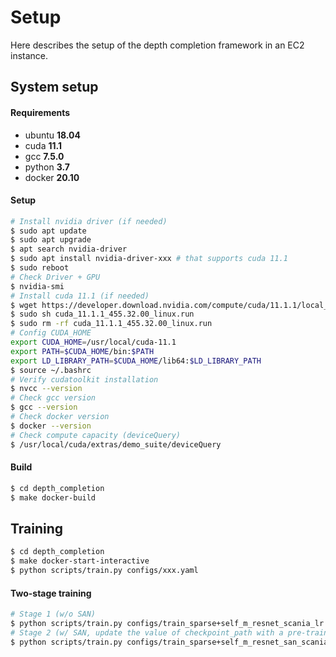 # Setup

Here describes the setup of the depth completion framework in an EC2 instance.

## System setup

#### Requirements

* ubuntu __18.04__
* cuda __11.1__
* gcc __7.5.0__
* python __3.7__
* docker __20.10__

#### Setup

```bash
# Install nvidia driver (if needed)
$ sudo apt update
$ sudo apt upgrade
$ apt search nvidia-driver
$ sudo apt install nvidia-driver-xxx # that supports cuda 11.1
$ sudo reboot
# Check Driver + GPU
$ nvidia-smi
# Install cuda 11.1 (if needed)
$ wget https://developer.download.nvidia.com/compute/cuda/11.1.1/local_installers/cuda_11.1.1_455.32.00_linux.run
$ sudo sh cuda_11.1.1_455.32.00_linux.run
$ sudo rm -rf cuda_11.1.1_455.32.00_linux.run
# Config CUDA_HOME
export CUDA_HOME=/usr/local/cuda-11.1
export PATH=$CUDA_HOME/bin:$PATH
export LD_LIBRARY_PATH=$CUDA_HOME/lib64:$LD_LIBRARY_PATH
$ source ~/.bashrc
# Verify cudatoolkit installation
$ nvcc --version
# Check gcc version
$ gcc --version
# Check docker version
$ docker --version
# Check compute capacity (deviceQuery)
$ /usr/local/cuda/extras/demo_suite/deviceQuery
```

#### Build

```bash
$ cd depth_completion
$ make docker-build
```

## Training

```bash
$ cd depth_completion
$ make docker-start-interactive
$ python scripts/train.py configs/xxx.yaml
```

#### Two-stage training

```bash
# Stage 1 (w/o SAN)
$ python scripts/train.py configs/train_sparse+self_m_resnet_scania_lr.yaml
# Stage 2 (w/ SAN, update the value of checkpoint_path with a pre-trained model from stage 1)
$ python scripts/train.py configs/train_sparse+self_m_resnet_san_scania_lr.yaml
```
